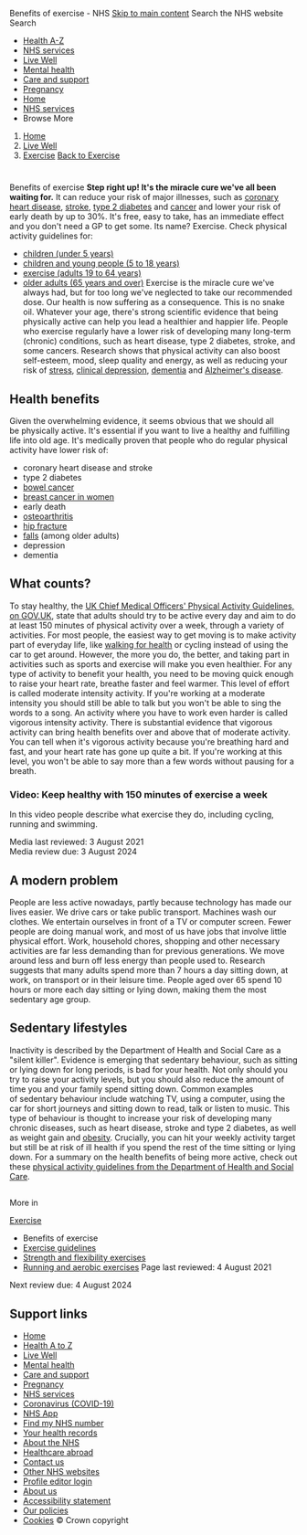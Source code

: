 
Benefits of exercise - NHS
[Skip to main content](#maincontent)
Search the NHS website
Search
* [Health A-Z](/conditions/)
* [NHS services](/nhs-services/)
* [Live Well](/live-well/)
* [Mental health](/mental-health/)
* [Care and support](/conditions/social-care-and-support-guide/)
* [Pregnancy](/pregnancy/)
* [Home](/)
* [NHS services](/nhs-services/)
* Browse
 More
1. [Home](/)
2. [Live Well](/live-well/)
3. [Exercise](/live-well/exercise/)
[Back to 
 Exercise](/live-well/exercise/) 
# 
 
 Benefits of exercise
**Step right up! It's the miracle cure we've all been waiting for.**
It can reduce your risk of major illnesses, such as [coronary heart disease](/conditions/coronary-heart-disease/), [stroke](/conditions/stroke/), [type 2 diabetes](/conditions/type-2-diabetes/) and [cancer](/conditions/cancer/) and lower your risk of early death by up to 30%.
It's free, easy to take, has an immediate effect and you don't need a GP to get some. Its name? Exercise.
Check physical activity guidelines for:
* [children (under 5 years)](/live-well/exercise/exercise-guidelines/physical-activity-guidelines-children-under-five-years/)
* [children and young people (5 to 18 years)](/live-well/exercise/exercise-guidelines/physical-activity-guidelines-children-and-young-people/)
* [exercise (adults 19 to 64 years)](/live-well/exercise/exercise-guidelines/physical-activity-guidelines-for-adults-aged-19-to-64/)
* [older adults (65 years and over)](/live-well/exercise/exercise-guidelines/physical-activity-guidelines-older-adults/)
Exercise is the miracle cure we've always had, but for too long we've neglected to take our recommended dose. Our health is now suffering as a consequence.
This is no snake oil. Whatever your age, there's strong scientific evidence that being physically active can help you lead a healthier and happier life.
People who exercise regularly have a lower risk of developing many long-term (chronic) conditions, such as heart disease, type 2 diabetes, stroke, and some cancers.
Research shows that physical activity can also boost self-esteem, mood, sleep quality and energy, as well as reducing your risk of [stress](/conditions/stress-anxiety-depression/understanding-stress/), [clinical depression](/conditions/clinical-depression/), [dementia](/conditions/dementia/about/) and [Alzheimer's disease](/conditions/alzheimers-disease/).
## Health benefits
Given the overwhelming evidence, it seems obvious that we should all be physically active. It's essential if you want to live a healthy and fulfilling life into old age.
It's medically proven that people who do regular physical activity have lower risk of:
* coronary heart disease and stroke
* type 2 diabetes
* [bowel cancer](/conditions/bowel-cancer/)
* [breast cancer in women](/conditions/breast-cancer/)
* early death
* [osteoarthritis](/conditions/osteoarthritis/)
* [hip fracture](/conditions/broken-hip/)
* [falls](/conditions/falls/) (among older adults)
* depression
* dementia
## What counts?
To stay healthy, the [UK Chief Medical Officers' Physical Activity Guidelines, on GOV.UK](https://www.gov.uk/government/publications/physical-activity-guidelines-uk-chief-medical-officers-report), state that adults should try to be active every day and aim to do at least 150 minutes of physical activity over a week, through a variety of activities.
For most people, the easiest way to get moving is to make activity part of everyday life, like [walking for health](/live-well/exercise/running-and-aerobic-exercises/walking-for-health/) or cycling instead of using the car to get around. However, the more you do, the better, and taking part in activities such as sports and exercise will make you even healthier.
For any type of activity to benefit your health, you need to be moving quick enough to raise your heart rate, breathe faster and feel warmer. This level of effort is called moderate intensity activity. If you're working at a moderate intensity you should still be able to talk but you won't be able to sing the words to a song.
An activity where you have to work even harder is called vigorous intensity activity. There is substantial evidence that vigorous activity can bring health benefits over and above that of moderate activity. You can tell when it's vigorous activity because you're breathing hard and fast, and your heart rate has gone up quite a bit. If you're working at this level, you won't be able to say more than a few words without pausing for a breath.
### Video: Keep healthy with 150 minutes of exercise a week
In this video people describe what exercise they do, including cycling, running and swimming.
 
 Media last reviewed: 3 August 2021  
 Media review due: 3 August 2024
 
## A modern problem
People are less active nowadays, partly because technology has made our lives easier. We drive cars or take public transport. Machines wash our clothes. We entertain ourselves in front of a TV or computer screen. Fewer people are doing manual work, and most of us have jobs that involve little physical effort. Work, household chores, shopping and other necessary activities are far less demanding than for previous generations.
We move around less and burn off less energy than people used to. Research suggests that many adults spend more than 7 hours a day sitting down, at work, on transport or in their leisure time. People aged over 65 spend 10 hours or more each day sitting or lying down, making them the most sedentary age group.
## Sedentary lifestyles
Inactivity is described by the Department of Health and Social Care as a "silent killer". Evidence is emerging that sedentary behaviour, such as sitting or lying down for long periods, is bad for your health.
Not only should you try to raise your activity levels, but you should also reduce the amount of time you and your family spend sitting down.
Common examples of sedentary behaviour include watching TV, using a computer, using the car for short journeys and sitting down to read, talk or listen to music. This type of behaviour is thought to increase your risk of developing many chronic diseases, such as heart disease, stroke and type 2 diabetes, as well as weight gain and [obesity](/conditions/obesity/).
Crucially, you can hit your weekly activity target but still be at risk of ill health if you spend the rest of the time sitting or lying down.
For a summary on the health benefits of being more active, check out these [physical activity guidelines from the Department of Health and Social Care](https://www.gov.uk/government/publications/physical-activity-guidelines-infographics).
## 
 More in
 
 [Exercise](/live-well/exercise/)
* Benefits of exercise
* [Exercise guidelines](https://www.nhs.uk/live-well/exercise/exercise-guidelines/)
* [Strength and flexibility exercises](https://www.nhs.uk/live-well/exercise/strength-and-flexibility-exercises/)
* [Running and aerobic exercises](https://www.nhs.uk/live-well/exercise/running-and-aerobic-exercises/)
 Page last reviewed: 4 August 2021
   
 Next review due: 4 August 2024
 
## Support links
* [Home](/)
* [Health A to Z](/conditions/)
* [Live Well](/live-well/)
* [Mental health](/mental-health/)
* [Care and support](/conditions/social-care-and-support-guide/)
* [Pregnancy](/pregnancy/)
* [NHS services](/nhs-services/)
* [Coronavirus (COVID-19)](/conditions/coronavirus-covid-19/)
* [NHS App](/nhs-app/)
* [Find my NHS number](/nhs-services/online-services/find-nhs-number/)
* [Your health records](/using-the-nhs/about-the-nhs/your-health-records/)
* [About the NHS](/using-the-nhs/about-the-nhs/)
* [Healthcare abroad](/using-the-nhs/healthcare-abroad/apply-for-a-free-uk-global-health-insurance-card-ghic/)
* [Contact us](/contact-us/)
* [Other NHS websites](/nhs-sites/)
* [Profile editor login](/our-policies/profile-editor-login/)
* [About us](/about-us/)
* [Accessibility statement](/accessibility-statement/)
* [Our policies](/our-policies/)
* [Cookies](/our-policies/cookies-policy/)
© Crown copyright
